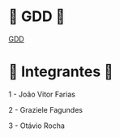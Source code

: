 # 📖 GDD 📖

[GDD](https://www.figma.com/file/BfVCJdH6wAPscEFYGm9cP4/GDD---Defeated?type=design&node-id=0%3A1&mode=design&t=HR78xvvVji8cdkXV-1)


# 👥 Integrantes 👥

1 - João Vitor Farias

2 - Graziele Fagundes

3 - Otávio Rocha
